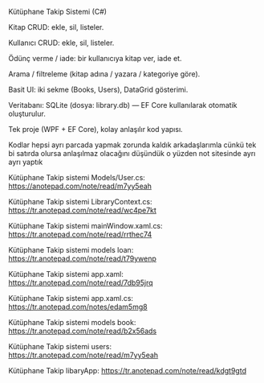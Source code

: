 Kütüphane Takip Sistemi (C#)

Kitap CRUD: ekle, sil, listeler.

Kullanıcı CRUD: ekle, sil, listeler.

Ödünç verme / iade: bir kullanıcıya kitap ver, iade et.

Arama / filtreleme (kitap adına / yazara / kategoriye göre).

Basit UI: iki sekme (Books, Users), DataGrid gösterimi.

Veritabanı: SQLite (dosya: library.db) — EF Core kullanılarak otomatik oluşturulur.

Tek proje (WPF + EF Core), kolay anlaşılır kod yapısı. 

Kodlar hepsi ayrı parcada yapmak zorunda kaldık arkadaşlarımla cünkü tek bi satırda olursa anlaşılmaz olacağını düşündük o yüzden not sitesinde ayrı ayrı yaptık 

Kütüphane Takip sistemi Models/User.cs: https://anotepad.com/note/read/m7yy5eah

Kütüphane Takip sistemi LibraryContext.cs: https://tr.anotepad.com/note/read/wc4pe7kt

Kütüphane Takip sistemi mainWindow.xaml.cs: https://tr.anotepad.com/note/read/rrthec74

Kütüphane Takip sistemi  models loan: https://tr.anotepad.com/note/read/t79ywenp

Kütüphane Takip sistemi app.xaml: https://tr.anotepad.com/note/read/7db95jrq

Kütüphane Takip sistemi app.xaml.cs: https://tr.anotepad.com/notes/edam5mg8

Kütüphane Takip sistemi models book: https://tr.anotepad.com/note/read/b2x56ads

Kütüphane Takip sistemi users: https://tr.anotepad.com/note/read/m7yy5eah

Kütüphane Takip libaryApp: https://tr.anotepad.com/note/read/kdgt9gtd
